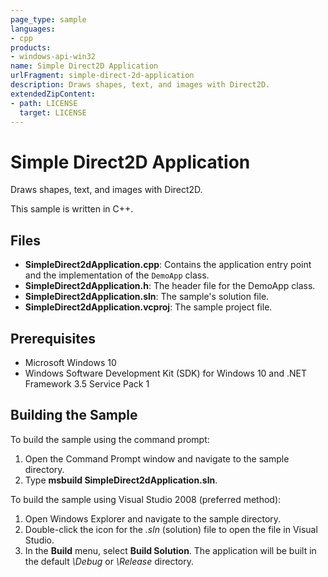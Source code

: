 ```yaml
---
page_type: sample
languages:
- cpp
products:
- windows-api-win32
name: Simple Direct2D Application
urlFragment: simple-direct-2d-application
description: Draws shapes, text, and images with Direct2D.
extendedZipContent:
- path: LICENSE
  target: LICENSE
---
```


# Simple Direct2D Application

Draws shapes, text, and images with Direct2D.

This sample is written in C++.

## Files

* **SimpleDirect2dApplication.cpp**: Contains the application entry point and the implementation of the `DemoApp` class.
* **SimpleDirect2dApplication.h**: The header file for the DemoApp class.
* **SimpleDirect2dApplication.sln**: The sample's solution file.
* **SimpleDirect2dApplication.vcproj**: The sample project file.

## Prerequisites

* Microsoft Windows 10
* Windows Software Development Kit (SDK) for Windows 10 and .NET Framework 3.5 Service Pack 1 

## Building the Sample

To build the sample using the command prompt:

1. Open the Command Prompt window and navigate to the sample directory.
2. Type **msbuild SimpleDirect2dApplication.sln**.

To build the sample using Visual Studio 2008 (preferred method):

1. Open Windows Explorer and navigate to the sample directory.
2. Double-click the icon for the *.sln* (solution) file to open the file in Visual Studio.
3. In the **Build** menu, select **Build Solution**. The application will be built in the default *\Debug* or *\Release* directory.
